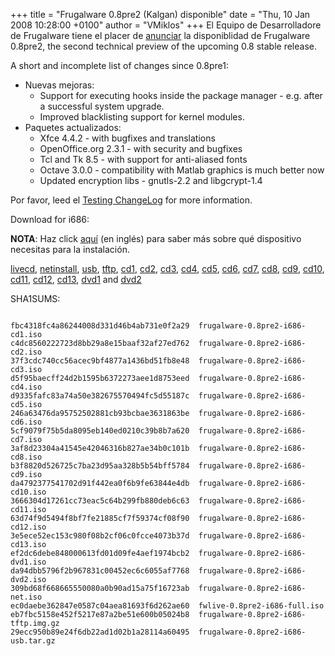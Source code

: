 +++
title = "Frugalware 0.8pre2 (Kalgan) disponible"
date = "Thu, 10 Jan 2008 10:28:00 +0100"
author = "VMiklos"
+++
El Equipo de Desarrolladore de Frugalware tiene el placer de [anunciar](/news/83) la disponiblidad de Frugalware 0.8pre2, the second technical preview of the upcoming 0.8 stable release.  

 A short and incomplete list of changes since 0.8pre1:  

* Nuevas mejoras:
	+ Support for executing hooks inside the package manager - e.g. after a successful system upgrade.
	+ Improved blacklisting support for kernel modules.
* Paquetes actualizados:
	+ Xfce 4.4.2 - with bugfixes and translations
	+ OpenOffice.org 2.3.1 - with security and bugfixes
	+ Tcl and Tk 8.5 - with support for anti-aliased fonts
	+ Octave 3.0.0 - compatibility with Matlab graphics is much better now
	+ Updated encryption libs - gnutls-2.2 and libgcrypt-1.4


 Por favor, leed el [Testing ChangeLog](http://ftp.frugalware.org/pub/frugalware/frugalware-testing/ChangeLog.txt) for more information.  

 Download for i686:  

**NOTA**: Haz click [aquí](/docs/install#_choosing_installation_flavor) (en inglés) para saber más sobre qué dispositivo necesitas para la instalación.  

[livecd](/download/frugalware-testing-iso/fwlive-0.8pre2-i686-full.iso),
 [netinstall](/download/frugalware-testing-iso/frugalware-0.8pre2-i686-net.iso),
 [usb](/download/frugalware-testing-iso/frugalware-0.8pre2-i686-usb.tar.gz),
 [tftp](/download/frugalware-testing-iso/frugalware-0.8pre2-i686-tftp.img.gz),
 [cd1](/download/frugalware-testing-iso/frugalware-0.8pre2-i686-cd1.iso),
 [cd2](/download/frugalware-testing-iso/frugalware-0.8pre2-i686-cd2.iso),
 [cd3](/download/frugalware-testing-iso/frugalware-0.8pre2-i686-cd3.iso),
 [cd4](/download/frugalware-testing-iso/frugalware-0.8pre2-i686-cd4.iso),
 [cd5](/download/frugalware-testing-iso/frugalware-0.8pre2-i686-cd5.iso),
 [cd6](/download/frugalware-testing-iso/frugalware-0.8pre2-i686-cd6.iso),
 [cd7](/download/frugalware-testing-iso/frugalware-0.8pre2-i686-cd7.iso),
 [cd8](/download/frugalware-testing-iso/frugalware-0.8pre2-i686-cd8.iso),
 [cd9](/download/frugalware-testing-iso/frugalware-0.8pre2-i686-cd9.iso),
 [cd10](/download/frugalware-testing-iso/frugalware-0.8pre2-i686-cd10.iso),
 [cd11](/download/frugalware-testing-iso/frugalware-0.8pre2-i686-cd11.iso),
 [cd12](/download/frugalware-testing-iso/frugalware-0.8pre2-i686-cd12.iso),
 [cd13](/download/frugalware-testing-iso/frugalware-0.8pre2-i686-cd13.iso),
 [dvd1](/download/frugalware-testing-iso/frugalware-0.8pre2-i686-dvd1.iso) and
 [dvd2](/download/frugalware-testing-iso/frugalware-0.8pre2-i686-dvd2.iso)
  

 SHA1SUMS:
 
```

fbc4318fc4a86244008d331d46b4ab731e0f2a29  frugalware-0.8pre2-i686-cd1.iso
c4dc8560222723d8bb29a8e15baaf32af27ed762  frugalware-0.8pre2-i686-cd2.iso
37f3cdc740cc56acec9bf4877a1436bd51fb8e48  frugalware-0.8pre2-i686-cd3.iso
d5f95baecff24d2b1595b6372273aee1d8753eed  frugalware-0.8pre2-i686-cd4.iso
d9335fafc83a74a50e382675570494fc5d55187c  frugalware-0.8pre2-i686-cd5.iso
246a63476da95752502881cb93bcbae3631863be  frugalware-0.8pre2-i686-cd6.iso
5cf9079f75b5da8095eb140ed0210c39b8b7a620  frugalware-0.8pre2-i686-cd7.iso
3af8d23304a41545e42046316b827ae34b0c101b  frugalware-0.8pre2-i686-cd8.iso
b3f8820d526725c7ba23d95aa328b5b54bff5784  frugalware-0.8pre2-i686-cd9.iso
da4792377541702d91f442ea0f6b9fe63844e4db  frugalware-0.8pre2-i686-cd10.iso
3666304d17261cc73eac5c64b299fb880deb6c63  frugalware-0.8pre2-i686-cd11.iso
63d74f9d5494f8bf7fe21885cf7f59374cf08f90  frugalware-0.8pre2-i686-cd12.iso
3e5ece52ec153c980f08b2cf06c0fcce4073b37d  frugalware-0.8pre2-i686-cd13.iso
ef2dc6debe848000613fd01d09fe4aef1974bcb2  frugalware-0.8pre2-i686-dvd1.iso
da94dbb5796f2b967831c00452ec6c6055af7768  frugalware-0.8pre2-i686-dvd2.iso
309bd68f668665550080a0b90ad15a75f16723ab  frugalware-0.8pre2-i686-net.iso
ec0daebe362847e0587c04aea81693f6d262ae60  fwlive-0.8pre2-i686-full.iso
eb7fbc5158e452f5217e87a2be51e600b05024b8  frugalware-0.8pre2-i686-tftp.img.gz
29ecc950b89e24f6db22ad1d02b1a28114a60495  frugalware-0.8pre2-i686-usb.tar.gz
            
```
